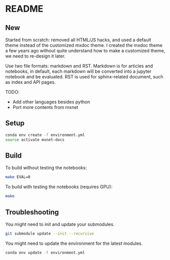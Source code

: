 # README

## New

Started from scratch: removed all HTML/JS hacks, and used a default theme
instead of the customized mxdoc theme. I created the mxdoc theme a few years
ago without quite understand how to make a customized theme, we need to
re-design it later.

Use two file formats: markdown and RST. Markdown is for articles and notebooks,
in default, each markdown will be converted into a jupyter notebook and be
evaluated. RST is used for sphinx-related document, such as index and API pages.

TODO:

- Add other languages besides python
- Port more contents from mxnet

## Setup

```bash
conda env create -f environment.yml
source activate mxnet-docs
```

## Build

To build without testing the notebooks:

```bash
make EVAL=0
```

To build with testing the notebooks (requires GPU):

```bash
make
```

## Troubleshooting

You might need to init and update your submodules.

```bash
git submodule update --init --recursive
```

You might need to update the environment for the latest modules.

```bash
conda env update -f environment.yml
```

